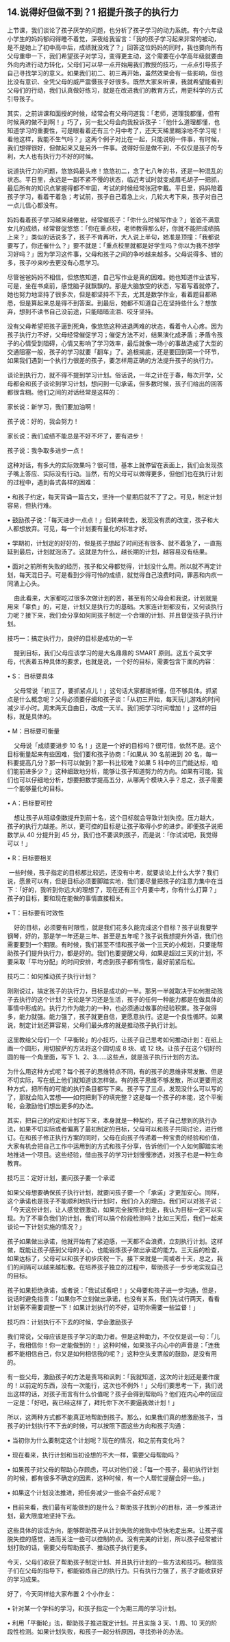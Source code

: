 ## 14.说得好但做不到？1 招提升孩子的执行力
上节课，我们谈论了孩子厌学的问题，也分析了孩子学习的动力系统。有个六年级小学生的妈妈郁闷得睡不着觉，深夜给我留言：「我的孩子学习起来非常的被动，是不是她上了初中高中后，成绩就没戏了？」回答这位妈妈的同时，我也要向所有父母重申一下，我们希望孩子对学习，变得更主动，这个需要在小学高年级就要由外向内进行动力转化，父母们可以早一点开始用我们教授的技巧，一点点引导孩子自己寻找学习的意义。如果我们初二、初三再开始，虽然效果会有一些影响，但也比没有意识、全凭父母的威严震慑孩子好很多。既然大家来听课，我就希望能看到父母们的行动，我们认真做好练习，就是在改进我们的教育方式，用更科学的方式引导孩子。


其实，之前讲课和面授的时候，经常会有父母问道我：「老师，道理我都懂，但有时候真的做不到啊！」巧了，另一批父母会向我投诉孩子：「他什么道理都懂，也知道学习的重要性，可是眼看着还有三个月中考了，还天天稀里糊涂地不学习呢！看他这样，我能不生气吗？」这两个例子对比在一起，只能说明一件事，有时候，我们想得很好，但做起来又是另外一件事。说得好但是做不到，不仅仅是孩子的专利，大人也有执行力不好的时候。


说道执行力的问题，悠悠妈最头疼！悠悠初二，念了七八年的书，还是一种混乱的状态。平日里，永远是一副不紧不慢的状态，临近考试时就变成眉毛胡子一把抓，最后所有的知识点掌握得都不牢固，考试的时候经常张冠李戴。平日里，妈妈陪着孩子学习，看着干着急；考试前，孩子自己着急上火，几轮大考下来，孩子对自己一点儿信心都没有。


妈妈看着孩子学习越来越倦怠，经常催孩子：「你什么时候写作业？」爸爸不满意女儿的成绩，经常督促悠悠：「你在重点校，老师教得那么好，你就不能把成绩搞上来？」类似的话说多了，孩子不肯再听，大人说上半句，她准是顶撞：「我都说要写了，你还催什么？」要不就是：「重点校里就都是好学生吗？你以为我不想学习好吗？」因为学习这件事，父母和孩子之间的争吵越来越多。父母说得多、错的多，孩子吵来吵去更没有心思学习。


尽管爸爸妈妈不相信，但悠悠知道，自己写作业是真的困难。她也知道作业该写，可是，坐在书桌前，感觉脑子就飘飘的。那是大脑放空的状态，写着写着就停了。她也努力地坚持了很多次，但是都坚持不下去，尤其是数学作业，看着题目都熟悉，但是算起来总是得不到答案。到最后，她都不知道自己在坚持些什么？想放弃，想到不读书自己没前途，只能暗暗流泪、咬牙坚持。


没有父母希望把孩子逼到死角，像悠悠这种进退两难的状态，看着令人心疼。因为孩子执行力不好，父母经常催促学习；催促方法不对，结果演化成矛盾；矛盾令孩子的心情受到阻碍，心情又影响了学习效率，最后就像一场小的事故造成了大型的交通阻塞一般，孩子的学习就要「翻车」了。追根揭底，还是要回到第一个环节，如果我们遇到一个执行力很差的孩子，要怎样用正确的方法提升孩子的执行力。


谈论到执行力，就不得不提到学习计划。俗话说，一年之计在于春，每次开学，父母都会和孩子谈论到学习计划，想问到一句承诺，但多数时候，孩子们给出的回答都很含糊。他们之间的对话经常是这样的：


家长说：新学习，我们要加油啊！


孩子说：好的，我会努力！


家长说：我们成绩不能总是不好不坏了，要有进步！


孩子说：我争取多进步一点！


这种对话，有多大的实际效果吗？很可惜，基本上就停留在表面上，我们会发现孩子嘴上答应、实际没有行动。当然，有的父母可以做得更多，但他们也在执行计划的过程中，遇到各式各样的困难：


• 和孩子约定，每天背诵一篇古文，坚持一个星期后就不了了之。可见，制定计划容易，但执行难。


• 鼓励孩子说：「每天进步一点点！」但转来转去，发现没有质的改变，孩子和大人都想放弃。可见，每一个计划要有量化的标准才好。


• 学期初，计划定的好好的，但是孩子想起了时间还有很多、就不着急了，一直拖延到最后，计划就泡汤了。这就是为什么，越长期的计划，越容易没有结果。


• 面对之前所有失败的经历，孩子和父母都觉得，计划没什么用。所以就不再定计划，每天混日子。可是看到少得可怜的成绩，就觉得自己浪费时间，罪恶和内疚一同涌上心头。


    由此看来，大家都吃过很多次做计划的苦，甚至有的父母会和我说，计划就是用来「辜负」的，可是，计划又是执行力的基础。大家连计划都没有，又何谈执行力呢？接下来，我们会分享如何同孩子制定一个合理的计划、并且督促孩子执行计划。


技巧一：搞定执行力，良好的目标是成功的一半


    提到目标，我们父母应该学习的是大名鼎鼎的 SMART 原则。这五个英文字母，代表着五种具体的要求，也就是说，一个好的目标，需要包含下面的内容：


• S： 目标要具体


    父母常说「初三了，要抓紧点儿！」这句话大家都能听懂，但不够具体。抓紧点是什么概念呢？父母必须要仔细和孩子谈：「从初三开始，每天玩儿游戏的时间减少半小时。周末两天自由日，改成一天半。我们把学习时间增加！」这样的目标，就是具体的。


• M：目标要可衡量


    父母说「成绩要进步 10 名！」这是一个好的目标吗？很可惜，依然不是。这个目标衡量起来有些困难，我们要和孩子协商：「如果从 30 名前进到 20 名，每一科要提高几分？那一科可以做到？那一科比较难？如果 5 科中的三门能达标，咱们能前进多少？」这种细致地分析，能够让孩子知道努力的方向。如果有可能，我们也可以仔细地分析，想要把数学提高五分，从哪两个模块入手？总之，孩子需要一个能够量化的目标。


• A：目标要可控


    想让孩子从班级倒数提升到前十名，这个目标就会导致计划失控。压力越大，孩子的执行力越差。所以，更可控的目标是让孩子取得小步的进步。即便孩子说把数学从 40 分提升到 45 分，我们也不要讽刺孩子，而是说：「你试试吧，我觉得可以！」


• R：目标要相关


 一些时候，孩子指定的目标都比较远，还没有中考，就要谈论上什么大学？我们说，愿景可以有，但是目标必须要脚踏实地，我们要尽量把孩子的注意力集中在当下：「好的，我听到你远大的理想了，现在还有三个月要中考，你有什么打算？」孩子的目标，要和现在能做的事情直接相关。


• T：目标要有时效性


    好的目标，必须要有时限性，就是我们花多久能完成这个目标？孩子说我要学钢琴，好的，那是学一年还是三年、甚至是五年呢？孩子说我想提升外语，我们也需要要到一个期限。有时候，我们甚至不惜和孩子做一个三天的小规划，只要能帮助孩子们提升执行力，都是好的。我们也要提醒父母，如果是超过三天的计划，不要采取「平均分配」的时间安排，考虑到孩子都有惰性，最好前紧后松。


技巧二：如何推动孩子执行计划？


刚刚说过，搞定孩子的执行力，目标是成功的一半。那另一半就取决于如何推动孩子去执行的这个计划？无论是学习还是生活，孩子的任何一种能力都是在做具体的事情中形成的。执行力作为能力的一种，也必须通过做事的经验积累。孩子做得多，能力就强。能力强了，孩子就更自信，更愿意执行。这是一个良性循环。如果说，制定计划还算容易，父母们最头疼的就是推动孩子执行计划。


这里教给父母们一个「平衡轮」的小技巧，让孩子自己思考如何推动计划：在纸上画一个圆形，用切披萨的方法将这个圆切成 8 块、或 12 块。让孩子在这个切好的圆的每一个角里面，写下 1、2、3……这些点，就是孩子执行计划的方法。


为什么用这种方式呢？每个孩子的思维特点不同，有的孩子的思维非常发散、但是不切实际，写在纸上他们就知道该怎样做。有的孩子思维不够发散，所以更要用这种方式，把所有的可能的执行条目都写下来。孩子写了三点，发现没什么可以写的了，那就会陷入苦想——如何把剩下的填完整？这是每一个孩子的本能，这个平衡轮，会激励他们想出更多的办法。


其实，把自己的约定和计划写下来，本身就是一种契约，孩子自己想到的执行办法，如果不切实际或者偏离了最初制定的目标，父母可以和孩子共同讨论，进行修订。在和孩子修正执行方案的同时，父母在向孩子传递着一种宝贵的经验和价值，大家有机会把自己工作中运用到的方式和孩子分享，告诉他们一个人如何脚踏实地地推进一个项目。这些经验，借由孩子的学习计划慢慢渗透，对孩子也是一种生命教育。


技巧三：定好计划，要问孩子要一个承诺


如果父母想要确保孩子执行计划，就要问孩子要一个「承诺」才更加安心。同样，这个承诺也是孩子不能顺利地执行计划时，我们介入的理由。我们可以对孩子说：「今天这份计划，让人感觉很激动，如果完全按照计划走，我认为目标一定可以实现。为了不辜负我们的计划，我们可以搞个阶段检测吗？比如三天后，我们一起来谈论一下计划实施的情况？」


孩子如果做出承诺，他就开始有了紧迫感，一天都不会浪费，立刻执行计划。这样做，既能让孩子感到父母的关心，也能锻炼孩子做出承诺的能力。三天后的检查，如果达标了，父母可以和孩子初步庆祝一下。接下来就是一周或者十天，总之，我们的间隔可以越来越松散。在培养孩子独立的过程中，帮助孩子一步步地实现自己的目标。


孩子如果拒绝承诺，或者说：「我试试看吧！」父母要和孩子进一步沟通，但是，说话时避免指责：「如果你不立刻做出承诺，也没有关系，我们先试行两天，看看计划需不需要调整一下！如果计划执行的不好，证明你需要一些监督！」


技巧四：计划执行不下去的时候，学会激励孩子


我们常说，父母应该是孩子学习的助力者。但是这种助力，不仅仅是说一句：「儿子，我相信你！你一定能做到的！」这种时候，如果孩子内心中的声音是：「连我都不能相信自己，你又是如何相信我的呢？」这种空头支票般的鼓励，是没有用的。


有一些父母，激励孩子的方法是责骂和讽刺：「我就知道，这次的计划还是要作废的！以前定的东西，没有一次能行，这次也不例外！」父母们要思考一下，我们说出这样的话，对孩子而言有什么价值呢？孩子会得到帮助吗？他们在内心中的回应一定是：「好吧，我已经这样了，拜托你下次不要逼我做计划！」


所以，这两种方式都不能真正地帮助到孩子。那么，如果我们真的想激励孩子，当孩子的计划执行不下去的时候，可以按照下面这些方向和孩子沟通：


• 当初你为什么要制定这个计划呢？现在的情况，和之前有变化吗？


• 现在看来，执行计划和当初设想的不大一样，需要父母帮助吗？


• 如果孩子对父母的帮助心存顾虑，可以对他们说：「每一个孩子，最初执行计划的时候，都有很多不确定的因素，这种时候，有一个人帮忙提醒会好一些。」


• 如果这个计划没法推进，把任务减少一些会不会好点呢？


• 目前来看，我们最有可能做到的是什么？帮助孩子找到小的目标，进一步推进计划，最大限度地坚持下去。


这些具体的谈话方向，能够帮助孩子从计划失败的挫败中尽快地走出来。让孩子摆脱失控的感觉，进而关注一些可以控制的点。没有完美的计划，所以孩子经常被计划打败的话，需要父母帮助孩子、推动孩子执行更多。


今天，父母们收获了帮助孩子制定计划、并且执行计划的一些方法和技巧。相信孩子们在父母的指导下，都能锻炼自己的执行力。只有执行力强了，孩子才能收获好的学习成果。


好了，今天同样给大家布置 2 个小作业： 


• 针对某一个学科的学习，和孩子指定一个为期三周的学习计划。


• 利用「平衡轮」法，帮助孩子推进既定计划。并且实施 3 天、1 周、10 天的阶段性检测。如果计划失败，和孩子一起分析原因，寻找弥补的办法。

